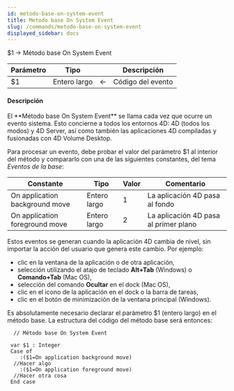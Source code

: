 ```yaml
---
id: metodo-base-on-system-event
title: Metodo base On System Event
slug: /commands/metodo-base-on-system-event
displayed_sidebar: docs
---
```


<!--REF #_command_.Metodo base On System Event.Syntax-->$1 -> Método base On System Event<!-- END REF-->
<!--REF #_command_.Metodo base On System Event.Params-->
| Parámetro | Tipo |  | Descripción |
| --- | --- | --- | --- |
| $1 | Entero largo | &#8592; | Código del evento |

<!-- END REF-->

#### Descripción 

<!--REF #_command_.Metodo base On System Event.Summary-->El **Método base On System Event** se llama cada vez que ocurre un evento sistema.<!-- END REF--> Esto concierne a todos los entornos 4D: 4D (todos los modos) y 4D Server, así como también las aplicaciones 4D compiladas y fusionadas con 4D Volume Desktop.

Para procesar un evento, debe probar el valor del parámetro $1 al interior del método y compararlo con una de las siguientes constantes, del tema *Eventos de la base*:

| Constante                      | Tipo         | Valor | Comentario                            |
| ------------------------------ | ------------ | ----- | ------------------------------------- |
| On application background move | Entero largo | 1     | La aplicación 4D pasa al fondo        |
| On application foreground move | Entero largo | 2     | La aplicación 4D pasa al primer plano |

Estos eventos se generan cuando la aplicación 4D cambia de nivel, sin importar la acción del usuario que genera este cambio. Por ejemplo: 

* clic en la ventana de la aplicación o de otra aplicación,
* selección utilizando el atajo de teclado **Alt+Tab** (Windows) o **Comando+Tab** (Mac OS),
* selección del comando **Ocultar** en el dock (Mac OS),
* clic en el icono de la aplicación en el dock o la barra de tareas,
* clic en el botón de minimización de la ventana principal (Windows).

Es absolutamente necesario declarar el parámetro $1 (entero largo) en el método base. La estructura del código del método base será entonces:

```4d
  // Método base On System Event
 
 var $1 : Integer
 Case of
    :($1=On application background move)
  //Hacer algo
    :($1=On application foreground move)
  //Hacer otra cosa
 End case
```
